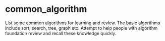 # common_algorithm
List some common algorithms for learning and review.
The basic algorithms include sort, search, tree, graph etc. Attempt to help people with algorithm foundation review and recall these knowledge quickly.

